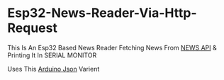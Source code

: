 # Esp32-News-Reader-Via-Http-Request
This Is An Esp32 Based News Reader Fetching News From [NEWS API](https://newsapi.org/) & Printing It In SERIAL MONITOR

Uses This [Arduino Json](https://downloads.arduino.cc/libraries/github.com/bblanchon/ArduinoJson-6.13.0.zip) Varient
